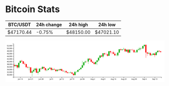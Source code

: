 # Bitcoin Stats

BTC/USDT|24h change|24h high|24h low|
|---|---|---|---|
|$47170.44|-0.75%|$48150.00|$47021.10|

<img src="./chart.svg">
